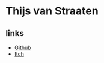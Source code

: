 # Thijs van Straaten
## links
- [Github](https://github.com/ThijsieJWW)
- [Itch](https://thijs-van-straaten.itch.io)
